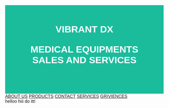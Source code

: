 <!DOCTYPE html>
<html lang="en">
  <head>
    <title>Vibrant dx</title>
    <meta charset="UTF-8" />
    <meta name="viewport" content="width=device-width, initial-scale=1" />
    <style>
      body {
        font-family: Arial, Helvetica, sans-serif;
        margin: 0;
      }
      .header {
        font-weight: bold;
        padding: 60px;
        text-align: center;
        background: #1abc9c;
        color: white;
        font-size: 30px;
      }
      .content {
        padding: 20px;
      }
    </style>
  </head>
  <body>
    <div class="header">
      <h>VIBRANT DX</h>
      <p>MEDICAL EQUIPMENTS SALES AND SERVICES</p>
    </div>
  </body>
</html>
<!DOCTYPE html>
<html>
  <title>W3.CSS</title>
  <meta name="viewport" content="width=device-width, initial-scale=1" />
  <link rel="stylesheet" href="https://www.w3schools.com/w3css/4/w3.css" />
  <body>
    <div class="w3-container">
      <div class="w3-bar w3-border w3-light-grey">
        <a href="#" class="w3-bar-item w3-button w3-hover-red">ABOUT US</a>
        <a href="#" class="w3-bar-item w3-button w3-hover-green"> PRODUCTS</a>
        <a href="#" class="w3-bar-item w3-button w3-hover-blue">CONTACT</a>
        <a href="#" class="w3-bar-item w3-button w3-hover-teal">SERVICES</a>
        <a href="#" class="w3-bar-item w3-button w3-hover-yellow">GRIVIENCES</a>
      </div>
    </div>
  </body>
</html>
helloo
hiii
do itt!
